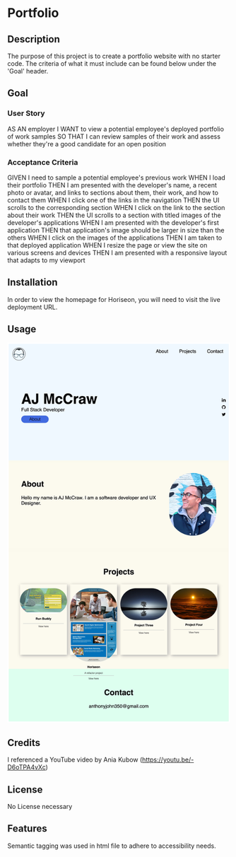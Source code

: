 # Portfolio

## Description

The purpose of this project is to create a portfolio website with no starter code. The criteria of what it must include can be found below under the 'Goal' header.

## Goal

### User Story

AS AN employer
I WANT to view a potential employee's deployed portfolio of work samples
SO THAT I can review samples of their work and assess whether they're a good candidate for an open position

### Acceptance Criteria

GIVEN I need to sample a potential employee's previous work
WHEN I load their portfolio
THEN I am presented with the developer's name, a recent photo or avatar, and links to sections about them, their work, and how to contact them
WHEN I click one of the links in the navigation
THEN the UI scrolls to the corresponding section
WHEN I click on the link to the section about their work
THEN the UI scrolls to a section with titled images of the developer's applications
WHEN I am presented with the developer's first application
THEN that application's image should be larger in size than the others
WHEN I click on the images of the applications
THEN I am taken to that deployed application
WHEN I resize the page or view the site on various screens and devices
THEN I am presented with a responsive layout that adapts to my viewport

## Installation

In order to view the homepage for Horiseon, you will need to visit the live deployment URL.

## Usage

![screenshot of portfolio site](./src/images/aj-portfolio-screenshot.jpeg)

## Credits

I referenced a YouTube video by Ania Kubow (https://youtu.be/-D6oTPA4vXc)

## License

No License necessary

## Features

Semantic tagging was used in html file to adhere to accessibility needs.